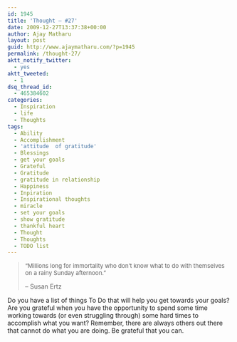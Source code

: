 ```yaml
---
id: 1945
title: 'Thought – #27'
date: 2009-12-27T13:37:38+00:00
author: Ajay Matharu
layout: post
guid: http://www.ajaymatharu.com/?p=1945
permalink: /thought-27/
aktt_notify_twitter:
  - yes
aktt_tweeted:
  - 1
dsq_thread_id:
  - 465384602
categories:
  - Inspiration
  - life
  - Thoughts
tags:
  - Ability
  - Accomplishment
  - 'attitude  of gratitude'
  - Blessings
  - get your goals
  - Grateful
  - Gratitude
  - gratitude in relationship
  - Happiness
  - Inpiration
  - Inspirational thoughts
  - miracle
  - set your goals
  - show gratitude
  - thankful heart
  - Thought
  - Thoughts
  - TODO list
---
```

> <div>
>   <span style="font-size: small;">&#8220;Millions long for immortality who don&#8217;t know what to do with themselves on a rainy Sunday afternoon.&#8221;</span></p> 
>   
>   <p>
>     &#8211; Susan Ertz
>   </p>
> </div>

Do you have a list of things To Do that will help you get towards your goals? Are you grateful when you have the opportunity to spend some time working towards (or even struggling through) some hard times to accomplish what you want? Remember, there are always others out there that cannot do what you are doing. Be grateful that you can.